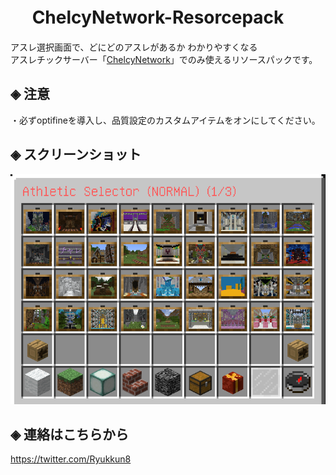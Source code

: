 # &nbsp;　ChelcyNetwork-Resorcepack
アスレ選択画面で、どにどのアスレがあるか わかりやすくなる<br>
アスレチックサーバー「[ChelcyNetwork](https://www.mchel.net/)」でのみ使えるリソースパックです。

## ◈ 注意
・必ずoptifineを導入し、品質設定のカスタムアイテムをオンにしてください。

## ◈ スクリーンショット
![SS](https://github.com/Ryukkun/ChelcyNetwork-Resorcepack/blob/main/SS.png)

## ◈ 連絡はこちらから
https://twitter.com/Ryukkun8
